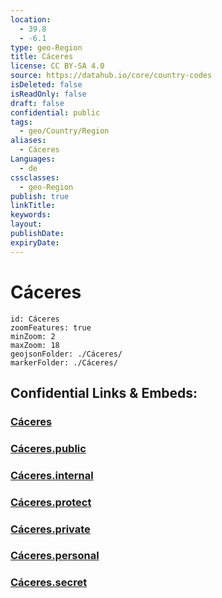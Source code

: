 ```yaml
---
location:
  - 39.8
  - -6.1
type: geo-Region
title: Cáceres
license: CC BY-SA 4.0
source: https://datahub.io/core/country-codes
isDeleted: false
isReadOnly: false
draft: false
confidential: public
tags:
  - geo/Country/Region
aliases:
  - Cáceres
Languages:
  - de
cssclasses:
  - geo-Region
publish: true
linkTitle:
keywords:
layout:
publishDate:
expiryDate:
---
```


# Cáceres

```leaflet
id: Cáceres
zoomFeatures: true 
minZoom: 2 
maxZoom: 18
geojsonFolder: ./Cáceres/
markerFolder: ./Cáceres/
```


## Confidential Links & Embeds: 

### [Cáceres](/_Standards/Earth/Continent/Europe/Europe~South/Spain/Provinces~Spain/Extremadura/Cáceres.md) 

### [Cáceres.public](/_public/Earth/Continent/Europe/Europe~South/Spain/Provinces~Spain/Extremadura/Cáceres.public.md) 

### [Cáceres.internal](/_internal/Earth/Continent/Europe/Europe~South/Spain/Provinces~Spain/Extremadura/Cáceres.internal.md) 

### [Cáceres.protect](/_protect/Earth/Continent/Europe/Europe~South/Spain/Provinces~Spain/Extremadura/Cáceres.protect.md) 

### [Cáceres.private](/_private/Earth/Continent/Europe/Europe~South/Spain/Provinces~Spain/Extremadura/Cáceres.private.md) 

### [Cáceres.personal](/_personal/Earth/Continent/Europe/Europe~South/Spain/Provinces~Spain/Extremadura/Cáceres.personal.md) 

### [Cáceres.secret](/_secret/Earth/Continent/Europe/Europe~South/Spain/Provinces~Spain/Extremadura/Cáceres.secret.md)

